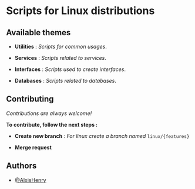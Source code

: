 # Scripts for Linux distributions

## Available themes

- **Utilities** : *Scripts for common usages*.

- **Services** : *Scripts related to services*.

- **Interfaces** : *Scripts used to create interfaces*.

- **Databases** : *Scripts related to databases*.

## Contributing

*Contributions are always welcome!*

**To contribute, follow the next steps :**

- **Create new branch** : *For linux create a branch named* `linux/{features}`

- **Merge request**

## Authors

- [@AlxisHenry](https://www.github.com/AlxisHenry)

